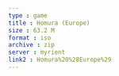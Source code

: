 ```yaml
---
type : game
title : Homura (Europe)
size : 63.2 M
format : iso
archive : zip
server : myrient
link2 : Homura%20%28Europe%29
---
```

